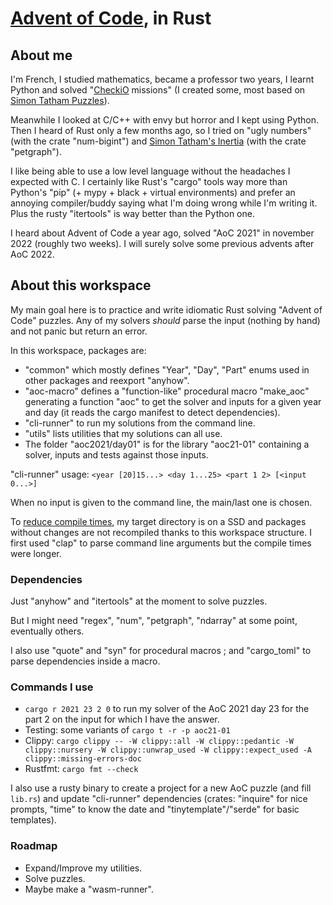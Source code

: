 # [Advent of Code](https://adventofcode.com), in Rust

## About me
I'm French, I studied mathematics, became a professor two years,
I learnt Python and solved "[CheckiO](https://py.checkio.org/user/Phil15/) missions"
(I created some, most based on [Simon Tatham Puzzles](https://www.chiark.greenend.org.uk/~sgtatham/puzzles/)).

Meanwhile I looked at C/C++ with envy but horror and I kept using Python.
Then I heard of Rust only a few months ago, so I tried on "ugly numbers" (with the crate "num-bigint")
and [Simon Tatham's Inertia](https://www.chiark.greenend.org.uk/~sgtatham/puzzles/js/inertia.html) (with the crate "petgraph").

I like being able to use a low level language without the headaches I expected with C.
I certainly like Rust's "cargo" tools way more than Python's "pip" (+ mypy + black + virtual environments)
and prefer an annoying compiler/buddy saying what I'm doing wrong while I'm writing it.
Plus the rusty "itertools" is way better than the Python one.

I heard about Advent of Code a year ago, solved "AoC 2021" in november 2022 (roughly two weeks).
I will surely solve some previous advents after AoC 2022.

## About this workspace
My main goal here is to practice and write idiomatic Rust solving "Advent of Code" puzzles.
Any of my solvers _should_ parse the input (nothing by hand) and not panic but return an error.

In this workspace, packages are:

- "common" which mostly defines "Year", "Day", "Part" enums used in other packages and reexport "anyhow".
- "aoc-macro" defines a "function-like" procedural macro "make_aoc" generating a function "aoc" to get
  the solver and inputs for a given year and day (it reads the cargo manifest to detect dependencies).
- "cli-runner" to run my solutions from the command line.
- "utils" lists utilities that my solutions can all use.
- The folder "aoc2021/day01" is for the library "aoc21-01" containing a solver, inputs and tests against those inputs.

"cli-runner" usage: `<year [20]15...> <day 1...25> <part 1 2> [<input 0...>]`

When no input is given to the command line, the main/last one is chosen.

To [reduce compile times](https://endler.dev/2020/rust-compile-times/),
my target directory is on a SSD and packages without changes are not recompiled thanks to this workspace structure.
I first used "clap" to parse command line arguments but the compile times were longer.

### Dependencies
Just "anyhow" and "itertools" at the moment to solve puzzles.

But I might need "regex", "num", "petgraph", "ndarray" at some point, eventually others.

I also use "quote" and "syn" for procedural macros ; and "cargo_toml" to parse dependencies inside a macro.

### Commands I use
- `cargo r 2021 23 2 0` to run my solver of the AoC 2021 day 23 for the part 2 on the input for which I have the answer.
- Testing: some variants of `cargo t -r -p aoc21-01`
- Clippy: `cargo clippy -- -W clippy::all -W clippy::pedantic -W clippy::nursery -W clippy::unwrap_used -W clippy::expect_used -A clippy::missing-errors-doc`
- Rustfmt: `cargo fmt --check`

I also use a rusty binary to create a project for a new AoC puzzle (and fill `lib.rs`) and update "cli-runner" dependencies
(crates: "inquire" for nice prompts, "time" to know the date and "tinytemplate"/"serde" for basic templates).

### Roadmap
- Expand/Improve my utilities.
- Solve puzzles.
- Maybe make a "wasm-runner".
